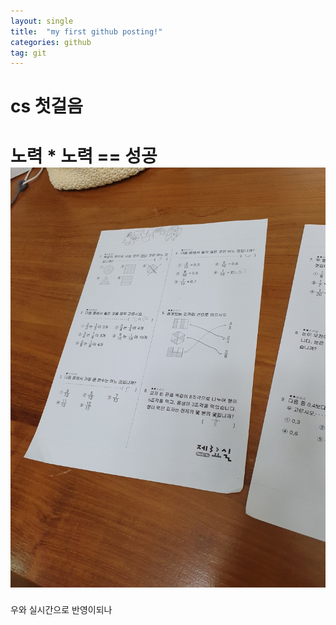 ```yaml
---
layout: single
title:  "my first github posting!"
categories: github
tag: git
---
```

# cs 첫걸음
# 노력 * 노력 == 성공![KakaoTalk_20220121_212101387](../images/2022-01-20-first/KakaoTalk_20220121_212101387.jpg)

우와 실시간으로 반영이되나

